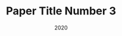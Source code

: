 ---
title: "Paper Title Number 3"
collection: publications
permalink: /publication/2020-12-08-features
excerpt: 'A Linguistic Perspective on Reference: Choosing a Feature Set for Generating Referring Expressions in Context'
date: 2020
venue: 'COLING'
paperurl: 'https://www.aclweb.org/anthology/2020.coling-main.403.pdf'

---